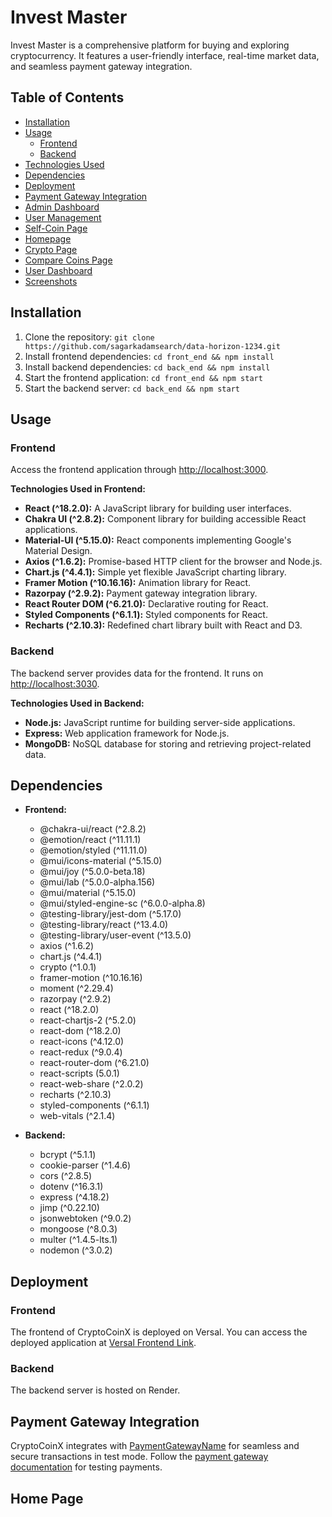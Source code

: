 # Invest Master

Invest Master is a comprehensive platform for buying and exploring cryptocurrency. It features a user-friendly interface, real-time market data, and seamless payment gateway integration.

## Table of Contents

- [Installation](#installation)
- [Usage](#usage)
  - [Frontend](#frontend)
  - [Backend](#backend)
- [Technologies Used](#technologies-used)  
- [Dependencies](#dependencies)
- [Deployment](#deployment)
- [Payment Gateway Integration](#payment-gateway-integration)
- [Admin Dashboard](#admin-dashboard)
- [User Management](#user-management)
- [Self-Coin Page](#self-coin-page)
- [Homepage](#homepage)
- [Crypto Page](#crypto-page)
- [Compare Coins Page](#compare-coins-page)
- [User Dashboard](#user-dashboard)
- [Screenshots](#screenshots)


## Installation

1. Clone the repository: `git clone https://github.com/sagarkadamsearch/data-horizon-1234.git`
2. Install frontend dependencies: `cd front_end && npm install`
3. Install backend dependencies: `cd back_end && npm install`
4. Start the frontend application: `cd front_end && npm start`
5. Start the backend server: `cd back_end && npm start`

## Usage

### Frontend

Access the frontend application through [http://localhost:3000](http://localhost:3000).

**Technologies Used in Frontend:**
- **React (^18.2.0):** A JavaScript library for building user interfaces.
- **Chakra UI (^2.8.2):** Component library for building accessible React applications.
- **Material-UI (^5.15.0):** React components implementing Google's Material Design.
- **Axios (^1.6.2):** Promise-based HTTP client for the browser and Node.js.
- **Chart.js (^4.4.1):** Simple yet flexible JavaScript charting library.
- **Framer Motion (^10.16.16):** Animation library for React.
- **Razorpay (^2.9.2):** Payment gateway integration library.
- **React Router DOM (^6.21.0):** Declarative routing for React.
- **Styled Components (^6.1.1):** Styled components for React.
- **Recharts (^2.10.3):** Redefined chart library built with React and D3.

### Backend

The backend server provides data for the frontend. It runs on [http://localhost:3030](http://localhost:3030).

**Technologies Used in Backend:**
- **Node.js:** JavaScript runtime for building server-side applications.
- **Express:** Web application framework for Node.js.
- **MongoDB:** NoSQL database for storing and retrieving project-related data.

## Dependencies

- **Frontend:**
  - @chakra-ui/react (^2.8.2)
  - @emotion/react (^11.11.1)
  - @emotion/styled (^11.11.0)
  - @mui/icons-material (^5.15.0)
  - @mui/joy (^5.0.0-beta.18)
  - @mui/lab (^5.0.0-alpha.156)
  - @mui/material (^5.15.0)
  - @mui/styled-engine-sc (^6.0.0-alpha.8)
  - @testing-library/jest-dom (^5.17.0)
  - @testing-library/react (^13.4.0)
  - @testing-library/user-event (^13.5.0)
  - axios (^1.6.2)
  - chart.js (^4.4.1)
  - crypto (^1.0.1)
  - framer-motion (^10.16.16)
  - moment (^2.29.4)
  - razorpay (^2.9.2)
  - react (^18.2.0)
  - react-chartjs-2 (^5.2.0)
  - react-dom (^18.2.0)
  - react-icons (^4.12.0)
  - react-redux (^9.0.4)
  - react-router-dom (^6.21.0)
  - react-scripts (5.0.1)
  - react-web-share (^2.0.2)
  - recharts (^2.10.3)
  - styled-components (^6.1.1)
  - web-vitals (^2.1.4)

- **Backend:**
  - bcrypt (^5.1.1)
  - cookie-parser (^1.4.6)
  - cors (^2.8.5)
  - dotenv (^16.3.1)
  - express (^4.18.2)
  - jimp (^0.22.10)
  - jsonwebtoken (^9.0.2)
  - mongoose (^8.0.3)
  - multer (^1.4.5-lts.1)
  - nodemon (^3.0.2)

## Deployment

### Frontend

The frontend of CryptoCoinX is deployed on Versal. You can access the deployed application at [Versal Frontend Link](https://data-horizon-1234.vercel.app/).

### Backend

The backend server is hosted on Render.

## Payment Gateway Integration

CryptoCoinX integrates with [PaymentGatewayName](https://paymentgateway.com) for seamless and secure transactions in test mode. Follow the [payment gateway documentation](https://paymentgateway.com/docs) for testing payments.

## Home Page

